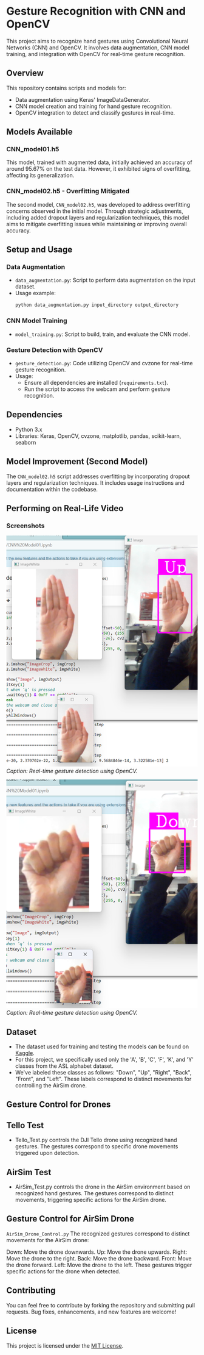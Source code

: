# Gesture Recognition with CNN and OpenCV

This project aims to recognize hand gestures using Convolutional Neural Networks (CNN) and OpenCV. It involves data augmentation, CNN model training, and integration with OpenCV for real-time gesture recognition.

## Overview

This repository contains scripts and models for:
- Data augmentation using Keras' ImageDataGenerator.
- CNN model creation and training for hand gesture recognition.
- OpenCV integration to detect and classify gestures in real-time.

## Models Available

### CNN_model01.h5

This model, trained with augmented data, initially achieved an accuracy of around 95.67% on the test data. However, it exhibited signs of overfitting, affecting its generalization.

### CNN_model02.h5 - Overfitting Mitigated

The second model, `CNN_model02.h5`, was developed to address overfitting concerns observed in the initial model. Through strategic adjustments, including added dropout layers and regularization techniques, this model aims to mitigate overfitting issues while maintaining or improving overall accuracy.

## Setup and Usage

### Data Augmentation
- `data_augmentation.py`: Script to perform data augmentation on the input dataset.
- Usage example:
  ```bash
  python data_augmentation.py input_directory output_directory
  ```

### CNN Model Training
- `model_training.py`: Script to build, train, and evaluate the CNN model.


### Gesture Detection with OpenCV
- `gesture_detection.py`: Code utilizing OpenCV and cvzone for real-time gesture recognition.
- Usage:
  - Ensure all dependencies are installed (`requirements.txt`).
  - Run the script to access the webcam and perform gesture recognition.

## Dependencies

- Python 3.x
- Libraries: Keras, OpenCV, cvzone, matplotlib, pandas, scikit-learn, seaborn

## Model Improvement (Second Model)

The `CNN_model02.h5` script addresses overfitting by incorporating dropout layers and regularization techniques. It includes usage instructions and documentation within the codebase.

## Performing on Real-Life Video

### Screenshots

![Gesture Detection](https://github.com/Sousannah/Hand_Gesture_Airsim_Controlled_Drone02_CNN/blob/52eb5913350be4ea7c47794f80b174e1c3d32001/Screenshot%202024-01-02%20201403.png)
*Caption: Real-time gesture detection using OpenCV.*

![Gesture Detection](https://github.com/Sousannah/Hand_Gesture_Airsim_Controlled_Drone02_CNN/blob/95ef7012e6276f88c75f0ad5fe41e8575fca60ff/Screenshot%202024-01-02%20201556.png)
*Caption: Real-time gesture detection using OpenCV.*

## Dataset

- The dataset used for training and testing the models can be found on [Kaggle](https://www.kaggle.com/datasets/grassknoted/asl-alphabet/data).
- For this project, we specifically used only the 'A', 'B', 'C', 'F', 'K', and 'Y' classes from the ASL alphabet dataset.
- We've labeled these classes as follows: "Down", "Up", "Right", "Back", "Front", and "Left". These labels correspond to distinct movements for controlling the AirSim drone.

## Gesture Control for Drones
## Tello Test
- Tello_Test.py controls the DJI Tello drone using recognized hand gestures. The gestures correspond to specific drone movements triggered upon detection.

## AirSim Test
- AirSim_Test.py controls the drone in the AirSim environment based on recognized hand gestures. The gestures correspond to distinct movements, triggering specific actions for the AirSim drone.

## Gesture Control for AirSim Drone
`AirSim_Drone_Control.py`
The recognized gestures correspond to distinct movements for the AirSim drone:

Down: Move the drone downwards.
Up: Move the drone upwards.
Right: Move the drone to the right.
Back: Move the drone backward.
Front: Move the drone forward.
Left: Move the drone to the left.
These gestures trigger specific actions for the drone when detected.
## Contributing

You can feel free to contribute by forking the repository and submitting pull requests. Bug fixes, enhancements, and new features are welcome!

## License

This project is licensed under the [MIT License](LICENSE).

